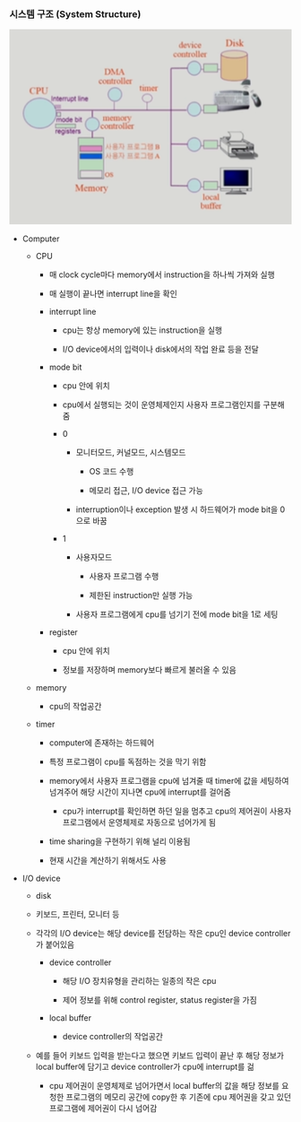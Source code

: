 ### 시스템 구조 (System Structure)

![System Structure](image/system_structure.png)

- Computer
  
  - CPU
    
    - 매 clock cycle마다 memory에서 instruction을 하나씩 가져와 실행
    
    - 매 실행이 끝나면 interrupt line을 확인
    
    - interrupt line
      
      - cpu는 항상 memory에 있는 instruction을 실행
      
      - I/O device에서의 입력이나 disk에서의 작업 완료 등을 전달
    
    - mode bit
      
      - cpu 안에 위치
      
      - cpu에서 실행되는 것이 운영체제인지 사용자 프로그램인지를 구분해줌
      
      - 0
        
        - 모니터모드, 커널모드, 시스템모드
          
          - OS 코드 수행
          
          - 메모리 접근, I/O device 접근 가능
        
        - interruption이나 exception 발생 시 하드웨어가 mode bit을 0으로 바꿈
      
      - 1
        
        - 사용자모드
          
          - 사용자 프로그램 수행
          
          - 제한된 instruction만 실행 가능
        
        - 사용자 프로그램에게 cpu를 넘기기 전에 mode bit을 1로 세팅
    
    - register
      
      - cpu 안에 위치
      
      - 정보를 저장하며 memory보다 빠르게 불러올 수 있음
  
  - memory
    
    - cpu의 작업공간
  
  - timer
    
    - computer에 존재하는 하드웨어
    
    - 특정 프로그램이 cpu를 독점하는 것을 막기 위함
    
    - memory에서 사용자 프로그램을 cpu에 넘겨줄 때 timer에 값을 세팅하여 넘겨주어 해당 시간이 지나면 cpu에 interrupt를 걸어줌
      
      - cpu가 interrupt를 확인하면 하던 일을 멈추고 cpu의 제어권이 사용자 프로그램에서 운영체제로 자동으로 넘어가게 됨
    
    - time sharing을 구현하기 위해 널리 이용됨
    
    - 현재 시간을 계산하기 위해서도 사용

- I/O device
  
  - disk
  
  - 키보드, 프린터, 모니터 등
  
  - 각각의 I/O device는 해당 device를 전담하는 작은 cpu인 device controller가 붙어있음
    
    - device controller
      
      - 해당 I/O 장치유형을 관리하는 일종의 작은 cpu
      
      - 제어 정보를 위해 control register, status register을 가짐
    
    - local buffer
      
      - device controller의 작업공간
  
  - 예를 들어 키보드 입력을 받는다고 했으면 키보드 입력이 끝난 후 해당 정보가 local buffer에 담기고 device controller가 cpu에 interrupt를 걺
    
    - cpu 제어권이 운영체제로 넘어가면서 local buffer의 값을 해당 정보를 요청한 프로그램의 메모리 공간에 copy한 후 기존에 cpu 제어권을 갖고 있던 프로그램에 제어권이 다시 넘어감